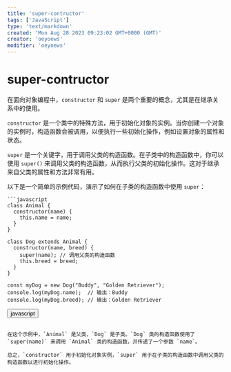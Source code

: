 ```yaml
---
title: 'super-contructor'
tags: ['JavaScript']
type: 'text/markdown'
created: 'Mon Aug 28 2023 09:23:02 GMT+0000 (GMT)'
creator: 'oeyoews'
modifier: 'oeyoews'
---
```


# super-contructor

在面向对象编程中，`constructor` 和 `super` 是两个重要的概念，尤其是在继承关系中的使用。

`constructor` 是一个类中的特殊方法，用于初始化对象的实例。当你创建一个对象的实例时，构造函数会被调用，以便执行一些初始化操作，例如设置对象的属性和状态。

`super` 是一个关键字，用于调用父类的构造函数。在子类中的构造函数中，你可以使用 `super()` 来调用父类的构造函数，从而执行父类的初始化操作。这对于继承来自父类的属性和方法非常有用。

以下是一个简单的示例代码，演示了如何在子类的构造函数中使用 `super`：

```
```javascript
class Animal {
  constructor(name) {
    this.name = name;
  }
}

class Dog extends Animal {
  constructor(name, breed) {
    super(name); // 调用父类的构造函数
    this.breed = breed;
  }
}

const myDog = new Dog("Buddy", "Golden Retriever");
console.log(myDog.name);  // 输出：Buddy
console.log(myDog.breed); // 输出：Golden Retriever
```

<button>javascript</button>
```

在这个示例中，`Animal` 是父类，`Dog` 是子类。`Dog` 类的构造函数使用了 `super(name)` 来调用 `Animal` 类的构造函数，并传递了一个参数 `name`。

总之，`constructor` 用于初始化对象实例，`super` 用于在子类的构造函数中调用父类的构造函数以进行初始化操作。
